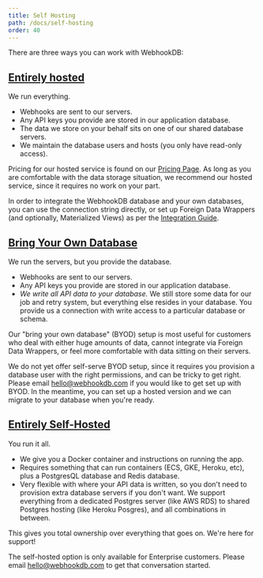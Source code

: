 ```yaml
---
title: Self Hosting
path: /docs/self-hosting
order: 40
---
```


There are three ways you can work with WebhookDB:

<a id="hosted"></a>

## [Entirely hosted](#hosted)

We run everything.

- Webhooks are sent to our servers.
- Any API keys you provide are stored in our application database.
- The data we store on your behalf sits on one of our shared database servers.
- We maintain the database users and hosts (you only have read-only access).

Pricing for our hosted service is found on our [Pricing Page](/pricing).
As long as you are comfortable with the data storage situation,
we recommend our hosted service, since it requires no work on your part.

In order to integrate the WebhookDB database and your own databases,
you can use the connection string directly,
or set up Foreign Data Wrappers (and optionally, Materialized Views)
as per the [Integration Guide](/docs/integrating#fdw).

<a id="byod"></a>

## [Bring Your Own Database](#byod)

We run the servers, but you provide the database.

- Webhooks are sent to our servers.
- Any API keys you provide are stored in our application database.
- *We write all API data to your database.* We still store some data for our job and retry system,
  but everything else resides in your database. You provide us a connection with
  write access to a particular database or schema.

Our "bring your own database" (BYOD) setup is most useful for customers
who deal with either huge amounts of data, cannot integrate via Foreign Data Wrappers,
or feel more comfortable with data sitting on their servers.

We do not yet offer self-serve BYOD setup,
since it requires you provision a database user with the right permissions,
and can be tricky to get right.
Please email <a href="mailto:hello@webhookdb.com">hello@webhookdb.com</a>
if you would like to get set up with BYOD.
In the meantime, you can set up a hosted version and we can migrate
to your database when you're ready.

<a id="selfhosted"></a>

## [Entirely Self-Hosted](#selfhosted)

You run it all.

- We give you a Docker container and instructions on running the app.
- Requires something that can run containers (ECS, GKE, Heroku, etc),
  plus a PostgresQL database and Redis database.
- Very flexible with where your API data is written,
  so you don't need to provision extra database servers if you don't want.
  We support everything from a dedicated Postgres server (like AWS RDS)
  to shared Postgres hosting (like Heroku Posgres), and all combinations
  in between.

This gives you total ownership over everything that goes on.
We're here for support!

The self-hosted option is only available for Enterprise customers.
Please email <a href="mailto:hello@webhookdb.com">hello@webhookdb.com</a>
to get that conversation started.
